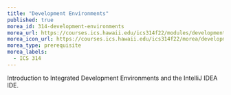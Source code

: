 ```yaml
---
title: "Development Environments"
published: true
morea_id: 314-development-environments
morea_url: https://courses.ics.hawaii.edu/ics314f22/modules/development-environments/
morea_icon_url: https://courses.ics.hawaii.edu/ics314f22/morea/development-environments/intellij-logo.png
morea_type: prerequisite
morea_labels:
  - ICS 314
---
```

Introduction to Integrated Development Environments and the IntelliJ IDEA IDE.